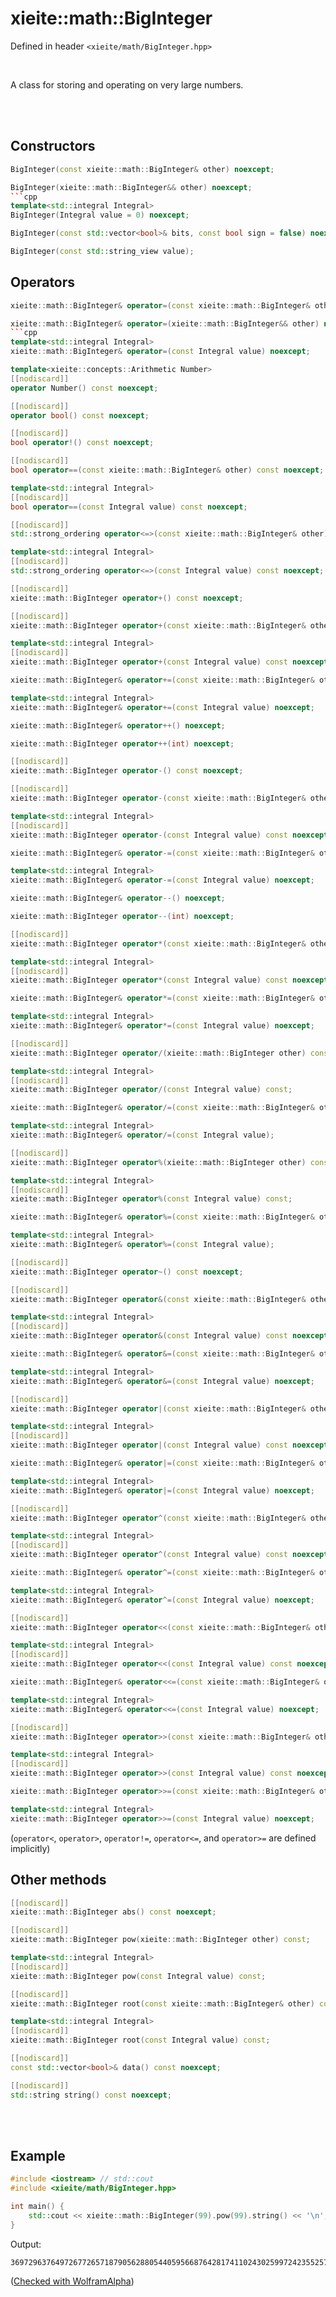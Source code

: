 # xieite::math::BigInteger
Defined in header `<xieite/math/BigInteger.hpp>`

<br/>

A class for storing and operating on very large numbers.

<br/><br/>

## Constructors
```cpp
BigInteger(const xieite::math::BigInteger& other) noexcept;
```
```cpp
BigInteger(xieite::math::BigInteger&& other) noexcept;
```cpp
template<std::integral Integral>
BigInteger(Integral value = 0) noexcept;
```
```cpp
BigInteger(const std::vector<bool>& bits, const bool sign = false) noexcept;
```
```cpp
BigInteger(const std::string_view value);
```

## Operators
```cpp
xieite::math::BigInteger& operator=(const xieite::math::BigInteger& other) noexcept;
```
```cpp
xieite::math::BigInteger& operator=(xieite::math::BigInteger&& other) noexcept;
```cpp
template<std::integral Integral>
xieite::math::BigInteger& operator=(const Integral value) noexcept;
```
```cpp
template<xieite::concepts::Arithmetic Number>
[[nodiscard]]
operator Number() const noexcept;
```
```cpp
[[nodiscard]]
operator bool() const noexcept;
```
```cpp
[[nodiscard]]
bool operator!() const noexcept;
```
```cpp
[[nodiscard]]
bool operator==(const xieite::math::BigInteger& other) const noexcept;
```
```cpp
template<std::integral Integral>
[[nodiscard]]
bool operator==(const Integral value) const noexcept;
```
```cpp
[[nodiscard]]
std::strong_ordering operator<=>(const xieite::math::BigInteger& other) const noexcept;
```
```cpp
template<std::integral Integral>
[[nodiscard]]
std::strong_ordering operator<=>(const Integral value) const noexcept;
```
```cpp
[[nodiscard]]
xieite::math::BigInteger operator+() const noexcept;
```
```cpp
[[nodiscard]]
xieite::math::BigInteger operator+(const xieite::math::BigInteger& other) const noexcept;
```
```cpp
template<std::integral Integral>
[[nodiscard]]
xieite::math::BigInteger operator+(const Integral value) const noexcept;
```
```cpp
xieite::math::BigInteger& operator+=(const xieite::math::BigInteger& other) noexcept;
```
```cpp
template<std::integral Integral>
xieite::math::BigInteger& operator+=(const Integral value) noexcept;
```
```cpp
xieite::math::BigInteger& operator++() noexcept;
```
```cpp
xieite::math::BigInteger operator++(int) noexcept;
```
```cpp
[[nodiscard]]
xieite::math::BigInteger operator-() const noexcept;
```
```cpp
[[nodiscard]]
xieite::math::BigInteger operator-(const xieite::math::BigInteger& other) const noexcept;
```
```cpp
template<std::integral Integral>
[[nodiscard]]
xieite::math::BigInteger operator-(const Integral value) const noexcept;
```
```cpp
xieite::math::BigInteger& operator-=(const xieite::math::BigInteger& other) noexcept;
```
```cpp
template<std::integral Integral>
xieite::math::BigInteger& operator-=(const Integral value) noexcept;
```
```cpp
xieite::math::BigInteger& operator--() noexcept;
```
```cpp
xieite::math::BigInteger operator--(int) noexcept;
```
```cpp
[[nodiscard]]
xieite::math::BigInteger operator*(const xieite::math::BigInteger& other) const noexcept;
```
```cpp
template<std::integral Integral>
[[nodiscard]]
xieite::math::BigInteger operator*(const Integral value) const noexcept;
```
```cpp
xieite::math::BigInteger& operator*=(const xieite::math::BigInteger& other) noexcept;
```
```cpp
template<std::integral Integral>
xieite::math::BigInteger& operator*=(const Integral value) noexcept;
```
```cpp
[[nodiscard]]
xieite::math::BigInteger operator/(xieite::math::BigInteger other) const;
```
```cpp
template<std::integral Integral>
[[nodiscard]]
xieite::math::BigInteger operator/(const Integral value) const;
```
```cpp
xieite::math::BigInteger& operator/=(const xieite::math::BigInteger& other);
```
```cpp
template<std::integral Integral>
xieite::math::BigInteger& operator/=(const Integral value);
```
```cpp
[[nodiscard]]
xieite::math::BigInteger operator%(xieite::math::BigInteger other) const;
```
```cpp
template<std::integral Integral>
[[nodiscard]]
xieite::math::BigInteger operator%(const Integral value) const;
```
```cpp
xieite::math::BigInteger& operator%=(const xieite::math::BigInteger& other);
```
```cpp
template<std::integral Integral>
xieite::math::BigInteger& operator%=(const Integral value);
```
```cpp
[[nodiscard]]
xieite::math::BigInteger operator~() const noexcept;
```
```cpp
[[nodiscard]]
xieite::math::BigInteger operator&(const xieite::math::BigInteger& other) const noexcept;
```
```cpp
template<std::integral Integral>
[[nodiscard]]
xieite::math::BigInteger operator&(const Integral value) const noexcept;
```
```cpp
xieite::math::BigInteger& operator&=(const xieite::math::BigInteger& other) noexcept;
```
```cpp
template<std::integral Integral>
xieite::math::BigInteger& operator&=(const Integral value) noexcept;
```
```cpp
[[nodiscard]]
xieite::math::BigInteger operator|(const xieite::math::BigInteger& other) const noexcept;
```
```cpp
template<std::integral Integral>
[[nodiscard]]
xieite::math::BigInteger operator|(const Integral value) const noexcept;
```
```cpp
xieite::math::BigInteger& operator|=(const xieite::math::BigInteger& other) noexcept;
```
```cpp
template<std::integral Integral>
xieite::math::BigInteger& operator|=(const Integral value) noexcept;
```
```cpp
[[nodiscard]]
xieite::math::BigInteger operator^(const xieite::math::BigInteger& other) const noexcept;
```
```cpp
template<std::integral Integral>
[[nodiscard]]
xieite::math::BigInteger operator^(const Integral value) const noexcept;
```
```cpp
xieite::math::BigInteger& operator^=(const xieite::math::BigInteger& other) noexcept;
```
```cpp
template<std::integral Integral>
xieite::math::BigInteger& operator^=(const Integral value) noexcept;
```
```cpp
[[nodiscard]]
xieite::math::BigInteger operator<<(const xieite::math::BigInteger& other) const noexcept;
```
```cpp
template<std::integral Integral>
[[nodiscard]]
xieite::math::BigInteger operator<<(const Integral value) const noexcept;
```
```cpp
xieite::math::BigInteger& operator<<=(const xieite::math::BigInteger& other) noexcept;
```
```cpp
template<std::integral Integral>
xieite::math::BigInteger& operator<<=(const Integral value) noexcept;
```
```cpp
[[nodiscard]]
xieite::math::BigInteger operator>>(const xieite::math::BigInteger& other) const noexcept;
```
```cpp
template<std::integral Integral>
[[nodiscard]]
xieite::math::BigInteger operator>>(const Integral value) const noexcept;
```
```cpp
xieite::math::BigInteger operator>>=(const xieite::math::BigInteger& other) noexcept;
```
```cpp
template<std::integral Integral>
xieite::math::BigInteger operator>>=(const Integral value) noexcept;
```
(`operator<`, `operator>`, `operator!=`, `operator<=`, and `operator>=` are defined implicitly)

## Other methods
```cpp
[[nodiscard]]
xieite::math::BigInteger abs() const noexcept;
```
```cpp
[[nodiscard]]
xieite::math::BigInteger pow(xieite::math::BigInteger other) const;
```
```cpp
template<std::integral Integral>
[[nodiscard]]
xieite::math::BigInteger pow(const Integral value) const;
```
```cpp
[[nodiscard]]
xieite::math::BigInteger root(const xieite::math::BigInteger& other) const;
```
```cpp
template<std::integral Integral>
[[nodiscard]]
xieite::math::BigInteger root(const Integral value) const;
```
```cpp
[[nodiscard]]
const std::vector<bool>& data() const noexcept;
```
```cpp
[[nodiscard]]
std::string string() const noexcept;
```

<br/><br/>

## Example
```cpp
#include <iostream> // std::cout
#include <xieite/math/BigInteger.hpp>

int main() {
	std::cout << xieite::math::BigInteger(99).pow(99).string() << '\n';
}
```
Output:
```
369729637649726772657187905628805440595668764281741102430259972423552570455277523421410650010128232727940978889548326540119429996769494359451621570193644014418071060667659301384999779999159200499899
```
([Checked with WolframAlpha](https://www.wolframalpha.com/input?i=99^99))
